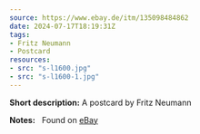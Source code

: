 ```yaml
---
source: https://www.ebay.de/itm/135098484862
date: 2024-07-17T18:19:31Z
tags:
- Fritz Neumann
- Postcard
resources:
- src: "s-l1600.jpg"
- src: "s-l1600-1.jpg"
---
```


**Short description:** A postcard by Fritz Neumann

**Notes:** &nbsp; Found on [eBay](https://www.ebay.de/itm/135098484862)
